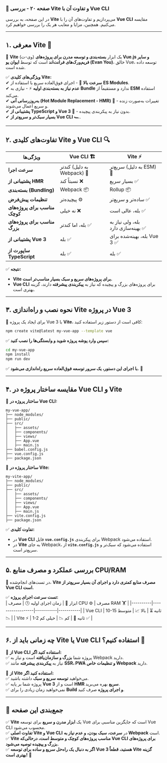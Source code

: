 ### **📌 صفحه ۲۰ - بررسی Vite و تفاوت آن با Vue CLI**  

در این صفحه، به بررسی **Vite** می‌پردازیم و تفاوت‌های آن را با **Vue CLI** مقایسه می‌کنیم. همچنین، مزایا و معایب هر یک را بررسی خواهیم کرد.  

---

## **۱. معرفی Vite 🚀**  

📌 **Vite** (وی-ت) یک ابزار **بسته‌بندی و توسعه مدرن برای پروژه‌های Vue.js و سایر فریم‌ورک‌های فرانت‌اند** است که توسط **ایوان یو (Evan You)**، خالق Vue، توسعه داده شده است.  

✅ **ویژگی‌های کلیدی Vite:**  
✔ **سرعت بالا** 🚀 - اجرای فوق‌العاده سریع با استفاده از **ES Modules**.  
✔ **عدم نیاز به بسته‌بندی اولیه** ⚡ - نیازی به **Bundle** ندارد و مستقیماً از **ESM** استفاده می‌کند.  
✔ **به‌روزرسانی آنی (Hot Module Replacement - HMR)** 🔄 - تغییرات به‌صورت زنده و سریع اعمال می‌شوند.  
✔ **پشتیبانی از TypeScript و Vue 3** 📌 - بدون نیاز به پیکربندی پیچیده.  
✔ **بسیار سبک‌تر و سریع‌تر از Vue CLI** 🏎.  

---

## **۲. تفاوت‌های کلیدی Vite و Vue CLI 🔍**  

| ویژگی‌ها           | Vue CLI 🏗  | Vite ⚡ |
|--------------------|------------|--------|
| **سرعت اجرا**     | کندتر (به دلیل Webpack) 🐢 | سریع‌تر (به دلیل ESM) 🚀 |
| **پشتیبانی از HMR** | نسبتاً کند ❌ | بسیار سریع ✅ |
| **بسته‌بندی (Bundling)** | Webpack 📦 | Rollup 📦 |
| **تنظیمات پیش‌فرض** | پیچیده‌تر ⚙ | ساده‌تر و سریع‌تر ✅ |
| **مناسب برای پروژه‌های کوچک** | نه خیلی ❌ | بله، عالی است ✅ |
| **مناسب برای پروژه‌های بزرگ** | بله، اما کندتر ✅ | بله، ولی نیاز به بهینه‌سازی دارد ✅ |
| **پشتیبانی از Vue 3** | بله ✅ | بله، بهینه‌شده برای Vue 3 ✅ |
| **ساپورت از TypeScript** | بله ✅ | بله ✅ |

✅ **نتیجه:**  
- **Vite برای پروژه‌های سریع و سبک بسیار مناسب‌تر است.**  
- **Vue CLI** برای پروژه‌های بزرگ و پیچیده که نیاز به **پیکربندی پیشرفته** دارند، گزینه بهتری است.  

---

## **۳. نحوه نصب و راه‌اندازی Vite در پروژه Vue 3**  

📌 برای ایجاد یک پروژه Vue 3 با **Vite**، کافی است از دستور زیر استفاده کنید:  

```sh
npm create vite@latest my-vue-app --template vue
```

✅ **سپس وارد پوشه پروژه شوید و وابستگی‌ها را نصب کنید:**  

```sh
cd my-vue-app
npm install
npm run dev
```

✅ **با اجرای این دستور، یک سرور توسعه فوق‌العاده سریع راه‌اندازی می‌شود.** 🚀  

---

## **۴. مقایسه ساختار پروژه در Vue CLI و Vite**  

📌 **ساختار پروژه در Vue CLI:**  

```
my-vue-app/
├── node_modules/
├── public/
├── src/
│   ├── assets/
│   ├── components/
│   ├── views/
│   ├── App.vue
│   ├── main.js
├── babel.config.js
├── vue.config.js
├── package.json
```

📌 **ساختار پروژه در Vite:**  

```
my-vite-app/
├── node_modules/
├── public/
├── src/
│   ├── assets/
│   ├── components/
│   ├── views/
│   ├── App.vue
│   ├── main.js
├── vite.config.js
├── package.json
```

✅ **تفاوت کلیدی:**  
- در **Vue CLI** فایل **`vue.config.js`** برای پیکربندی Webpack استفاده می‌شود.  
- در **Vite** به جای Webpack، از **`vite.config.js`** استفاده می‌شود که سبک‌تر و سریع‌تر است.  

---

## **۵. بررسی عملکرد و مصرف منابع CPU/RAM**  

📌 در تست‌های انجام‌شده، **Vite مصرف منابع کمتری دارد و اجرای آن بسیار سریع‌تر از Vue CLI است.**  

✅ **تست سرعت اجرای پروژه:**  
| ابزار 🚀  | زمان اجرای اولیه 🕒 | مصرف CPU ⚙ | مصرف RAM 🏋️ |
|----------|------------------|-----------|-----------|
| Vue CLI  | 10-15 ثانیه ⏳ | بالا 📈 | متوسط 📉 |
| Vite ⚡  | 1-2 ثانیه 🚀 | کم 📉 | خیلی کم ✅ |

---

## **۶. چه زمانی باید از Vite یا Vue CLI استفاده کنیم؟ 🤔**  

📌 **از Vue CLI استفاده کنید اگر:**  
✅ پروژه شما **بزرگ و سازمان‌یافته** است و نیاز به Webpack دارید.  
✅ نیاز به **پیکربندی پیشرفته** مانند **SSR، PWA و تنظیمات خاص Webpack** دارید.  

📌 **از Vite استفاده کنید اگر:**  
✅ می‌خواهید **توسعه سریع و سبک** داشته باشید.  
✅ پروژه شما بر پایه **Vue 3** است و از **HMR سریع** بهره می‌برید.  
✅ نمی‌خواهید زمان زیادی را برای **Build و اجرای پروژه** صرف کنید.  

---

## **📌 جمع‌بندی این صفحه**  

✅ **Vite** یک **ابزار مدرن و سریع** برای توسعه Vue است که جایگزین مناسبی برای Vue CLI محسوب می‌شود.  
✅ **تفاوت اصلی Vite و Vue CLI** در **سرعت، سبک بودن، و عدم نیاز به Webpack** است.  
✅ **Vite مناسب پروژه‌های کوچک و متوسط است، درحالی‌که Vue CLI برای پروژه‌های بزرگ و پیچیده توصیه می‌شود.**  
✅ **اگر به دنبال یک راه‌حل سریع و ساده برای توسعه Vue 3 هستید، قطعاً Vite گزینه بهتری است!** 🚀
